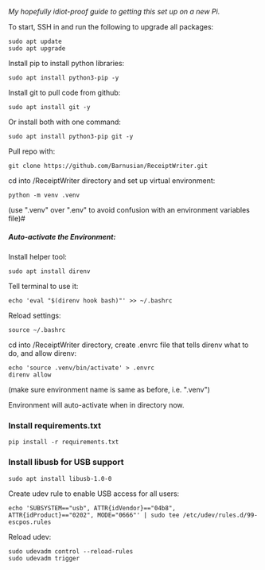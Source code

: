 *My hopefully idiot-proof guide to getting this set up on a new Pi.*

To start, SSH in and run the following to upgrade all packages:

```
sudo apt update
sudo apt upgrade
```

Install pip to install python libraries:

```
sudo apt install python3-pip -y
```

Install git to pull code from github:

```
sudo apt install git -y
```

Or install both with one command:

```
sudo apt install python3-pip git -y
```

Pull repo with:

```
git clone https://github.com/Barnusian/ReceiptWriter.git
```

cd into /ReceiptWriter directory and set up virtual environment:

```
python -m venv .venv
```
(use ".venv" over ".env" to avoid confusion with an environment variables file)#

##### Auto-activate the Environment:

Install helper tool:

```
sudo apt install direnv
```

Tell terminal to use it:

```
echo 'eval "$(direnv hook bash)"' >> ~/.bashrc
```

Reload settings:

```
source ~/.bashrc
```

cd into /ReceiptWriter directory, create .envrc file that tells direnv what to do, and allow direnv:

```
echo 'source .venv/bin/activate' > .envrc
direnv allow
```
(make sure environment name is same as before, i.e. ".venv")

Environment will auto-activate when in directory now.

### Install requirements.txt

```
pip install -r requirements.txt
```

### Install libusb for USB support

```
sudo apt install libusb-1.0-0
```

Create udev rule to enable USB access for all users:

```
echo 'SUBSYSTEM=="usb", ATTR{idVendor}=="04b8", ATTR{idProduct}=="0202", MODE="0666"' | sudo tee /etc/udev/rules.d/99-escpos.rules
```

Reload udev:

```
sudo udevadm control --reload-rules
sudo udevadm trigger
```
